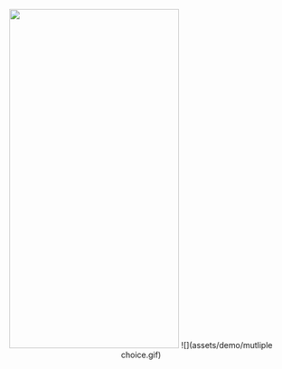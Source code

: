 <p align="center">
<img src="https://github.com/selenalee123/DuoLingo/tree/main/assets/demo/mutliple choice.gif" width="300" height="600"/>
![](assets/demo/mutliple choice.gif)
</p>
